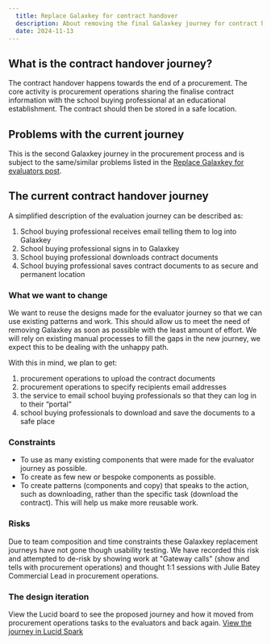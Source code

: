 ```yaml
---
  title: Replace Galaxkey for contract handover
  description: About removing the final Galaxkey journey for contract handovers
  date: 2024-11-13
---
```


## What is the contract handover journey?
The contract handover happens towards the end of a procurement. The core activity is procurement operations sharing the finalise contract information with the school buying professional at an educational establishment. The contract should then be stored in a safe location.

## Problems with the current journey
This is the second Galaxkey journey in the procurement process and is subject to the same/similar problems listed in the [Replace Galaxkey for evaluators post](/cms/Replace-Galaxkey-for-evaluators/).

## The current contract handover journey
A simplified description of the evaluation journey can be described as:
1. School buying professional receives email telling them to log into Galaxkey
2. School buying professional signs in to Galaxkey
3. School buying professional downloads contract documents
4. School buying professional saves contract documents to as secure and permanent location

### What we want to change
We want to reuse the designs made for the evaluator journey so that we can use existing patterns and work. This should allow us to meet the need of removing Galaxkey as soon as possible with the least amount of effort. We will rely on existing manual processes to fill the gaps in the new journey, we expect this to be dealing with the unhappy path.

With this in mind, we plan to get:
1. procurement operations to upload the contract documents
2. procurement operations to specify recipients email addresses
3. the service to email school buying professionals so that they can log in to their “portal”
4. school buying professionals to download and save the documents to a safe place

### Constraints
- To use as many existing components that were made for the evaluator journey as possible.
- To create as few new or bespoke components as possible.
- To create patterns (components and copy) that speaks to the action, such as downloading, rather than the specific task (download the contract). This will help us make more reusable work.

### Risks
Due to team composition and time constraints these Galaxkey replacement journeys have not gone though usability testing. We have recorded this risk and attempted to de-risk by showing work at "Gateway calls" (show and tells with procurement operations) and thought 1:1 sessions with Julie Batey Commercial Lead in procurement operations.

### The design iteration
View the Lucid board to see the proposed journey and how it moved from procurement operations tasks to the evaluators and back again.
[View the journey in Lucid Spark](https://lucid.app/lucidspark/6b0fc21f-739b-4580-9805-6708798fb6f2/edit?view_items=CDbrOuhFTZJE&invitationId=inv_0c2e8c1a-d1bf-4940-8686-401fab9f47b4)


